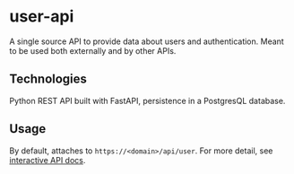 # user-api

A single source API to provide data about users and authentication. Meant to be used both externally and by other APIs.


## Technologies

Python REST API built with FastAPI, persistence in a PostgresQL database.


## Usage

By default, attaches to `https://<domain>/api/user`. For more detail, see [interactive API docs](https://games.levilutz.com/api/user/docs).
